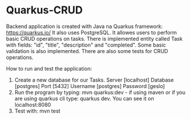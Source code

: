 # Quarkus-CRUD

Backend application is created with Java na Quarkus framework: https://quarkus.io/
It also uses PostgreSQL. It allowes users to perform basic CRUD operations on tasks. There is implemented entity called Task with fields: "id", "title", "description" and "completed". Some basic validation is also implemented. There are also some tests for CRUD operations.

How to run and test the application:
  1. Create a new database for our Tasks.
      Server [localhost]
      Database [postgres]
      Port [5432]
      Username [postgres]
      Password [geslo]
  2. Run the program by typing: mvn quarkus:dev - if using maven or if you are using quarkus cli type: quarkus dev. You can see it on localhost:8080
  3. Test with: mvn test
